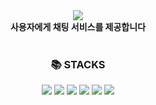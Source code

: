 <div align=center>
<img src="https://capsule-render.vercel.app/api?type=waving&color=auto&height=250&section=header&text=💬Chat%20API%20서버💬&fontSize=45" />
  </br>
  <b id=content>사용자에게 채팅 서비스를 제공합니다</b>
  </br></br>
  <h3>📚 STACKS</h3>
  <img src="https://img.shields.io/badge/NestJS-E0234E?style=for-the-badge&logo=NestJS&logoColor=white">
  <img src="https://img.shields.io/badge/TypeScript-3178C6?style=for-the-badge&logo=TypeScript&logoColor=white">
  <img src="https://img.shields.io/badge/Typeform-262627?style=for-the-badge&logo=Typeform&logoColor=white">
  <img src="https://img.shields.io/badge/MySQL-4479A1?style=for-the-badge&logo=MySQL&logoColor=white">
  <img src="https://img.shields.io/badge/Socket.io-010101?style=for-the-badge&logo=Socket.io&logoColor=white">
  <img src="https://img.shields.io/badge/.ENV-ECD53F?style=for-the-badge&logo=.ENV&logoColor=white">
</div>
